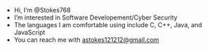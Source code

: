 - Hi, I’m @Stokes768
- I’m interested in Software Developement/Cyber Security
- The languages I am comfortable using include C, C++, Java, and JavaScript
- You can reach me with astokes121212@gmail.com

<!---
Stokes768/Stokes768 is a ✨ special ✨ repository because its `README.md` (this file) appears on your GitHub profile.
You can click the Preview link to take a look at your changes.
--->
